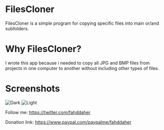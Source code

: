 # FilesCloner
FilesCloner is a simple program for copying specific files into main or/and subfolders.

# Why FilesCloner?

I wrote this app because i needed to copy all JPG and BMP files from projects in one computer to another without including other types of files.

# Screenshots

![Dark](https://github.com/fahdd95/AlfaSolution-FilesCloner/blob/main/Preview/Dark.png)
![Light](https://github.com/fahdd95/AlfaSolution-FilesCloner/blob/main/Preview/Light.png)
 
Follow me:
https://twitter.com/fahddaher

Donation link:
https://www.paypal.com/paypalme/fahddaher



